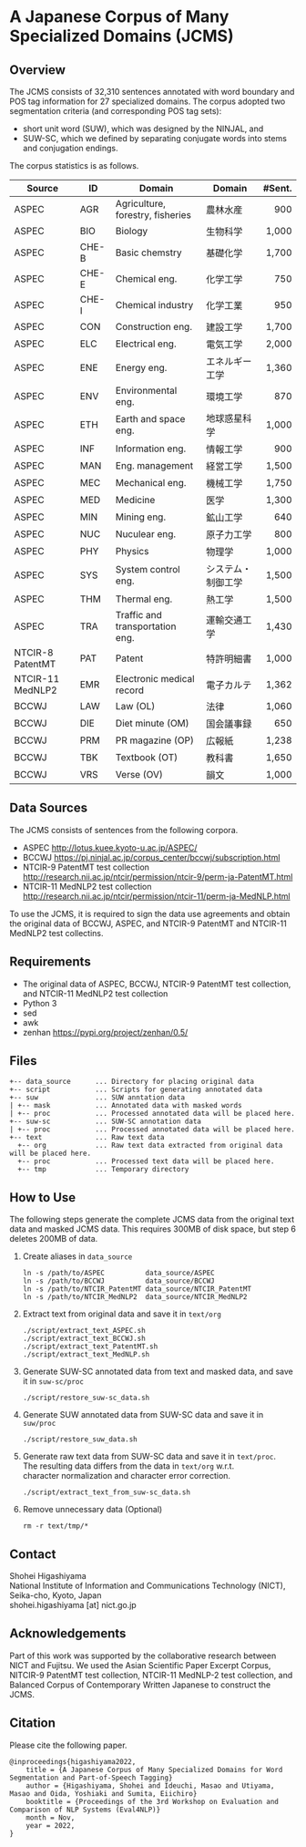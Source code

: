# A Japanese Corpus of Many Specialized Domains (JCMS)

## Overview

The JCMS consists of 32,310 sentences annotated with word boundary and POS tag 
information for 27 specialized domains.
The corpus adopted two segmentation criteria (and corresponding POS tag sets): 
- short unit word (SUW), which was designed by the NINJAL, and
- SUW-SC, which we defined by separating conjugate words into stems and conjugation 
  endings.

The corpus statistics is as follows.

|Source          |ID   |Domain                            |Domain            |#Sent.
|----------------|-----|----------------------------------|------------------|-----:
|ASPEC           |AGR  |Agriculture, forestry, fisheries  |農林水産          |   900
|ASPEC           |BIO  |Biology                           |生物科学          | 1,000
|ASPEC           |CHE-B|Basic chemstry                    |基礎化学          | 1,700
|ASPEC           |CHE-E|Chemical eng.                     |化学工学          |   750
|ASPEC           |CHE-I|Chemical industry                 |化学工業          |   950
|ASPEC           |CON  |Construction eng.                 |建設工学          | 1,700
|ASPEC           |ELC  |Electrical eng.                   |電気工学          | 2,000
|ASPEC           |ENE  |Energy eng.                       |エネルギー工学    | 1,360
|ASPEC           |ENV  |Environmental eng.                |環境工学          |   870
|ASPEC           |ETH  |Earth and space eng.              |地球惑星科学      | 1,000
|ASPEC           |INF  |Information eng.                  |情報工学          |   900
|ASPEC           |MAN  |Eng. management                   |経営工学          | 1,500
|ASPEC           |MEC  |Mechanical eng.                   |機械工学          | 1,750
|ASPEC           |MED  |Medicine                          |医学              | 1,300
|ASPEC           |MIN  |Mining eng.                       |鉱山工学          |   640
|ASPEC           |NUC  |Nuculear eng.                     |原子力工学        |   800
|ASPEC           |PHY  |Physics                           |物理学            | 1,000
|ASPEC           |SYS  |System control eng.               |システム・制御工学| 1,500
|ASPEC           |THM  |Thermal eng.                      |熱工学            | 1,500
|ASPEC           |TRA  |Traffic and transportation eng.   |運輸交通工学      | 1,430
|NTCIR-8 PatentMT|PAT  |Patent                            |特許明細書        | 1,000
|NTCIR-11 MedNLP2|EMR  |Electronic medical record         |電子カルテ        | 1,362
|BCCWJ           |LAW  |Law (OL)                          |法律              | 1,060
|BCCWJ           |DIE  |Diet minute (OM)                  |国会議事録        |   650
|BCCWJ           |PRM  |PR magazine (OP)                  |広報紙            | 1,238
|BCCWJ           |TBK  |Textbook (OT)                     |教科書            | 1,650
|BCCWJ           |VRS  |Verse (OV)                        |韻文              | 1,000


## Data Sources

The JCMS consists of sentences from the following corpora.

- ASPEC <http://lotus.kuee.kyoto-u.ac.jp/ASPEC/>
- BCCWJ <https://pj.ninjal.ac.jp/corpus_center/bccwj/subscription.html>
- NTCIR-9 PatentMT test collection <http://research.nii.ac.jp/ntcir/permission/ntcir-9/perm-ja-PatentMT.html>
- NTCIR-11 MedNLP2 test collection <http://research.nii.ac.jp/ntcir/permission/ntcir-11/perm-ja-MedNLP.html>

To use the JCMS, it is required to sign the data use agreements and obtain the 
original data of BCCWJ, ASPEC, and NTCIR-9 PatentMT and NTCIR-11 MedNLP2 test 
collectins.

## Requirements

- The original data of ASPEC, BCCWJ, NTCIR-9 PatentMT test collection, and NTCIR-11
  MedNLP2 test collection
- Python 3
- sed
- awk
- zenhan <https://pypi.org/project/zenhan/0.5/>

## Files

~~~~
+-- data_source      ... Directory for placing original data
+-- script           ... Scripts for generating annotated data
+-- suw              ... SUW anntation data
| +-- mask           ... Annotated data with masked words 
| +-- proc           ... Processed annotated data will be placed here.
+-- suw-sc           ... SUW-SC annotation data
| +-- proc           ... Processed annotated data will be placed here.
+-- text             ... Raw text data
  +-- org            ... Raw text data extracted from original data will be placed here.
  +-- proc           ... Processed text data will be placed here.
  +-- tmp            ... Temporary directory
~~~~

## How to Use

The following steps generate the complete JCMS data from the original text data and 
masked JCMS data. This requires 300MB of disk space, but step 6 deletes 200MB of data.

1. Create aliases in `data_source`  
   ~~~~
   ln -s /path/to/ASPEC          data_source/ASPEC
   ln -s /path/to/BCCWJ          data_source/BCCWJ
   ln -s /path/to/NTCIR_PatentMT data_source/NTCIR_PatentMT
   ln -s /path/to/NTCIR_MedNLP2  data_source/NTCIR_MedNLP2
   ~~~~

2. Extract text from original data and save it in `text/org`  
   ~~~~
   ./script/extract_text_ASPEC.sh
   ./script/extract_text_BCCWJ.sh
   ./script/extract_text_PatentMT.sh
   ./script/extract_text_MedNLP.sh
   ~~~~

3. Generate SUW-SC annotated data from text and masked data, and save it in `suw-sc/proc`
   ~~~~
   ./script/restore_suw-sc_data.sh
   ~~~~

4. Generate SUW annotated data from SUW-SC data and save it in `suw/proc`
   ~~~~
   ./script/restore_suw_data.sh
   ~~~~

5. Generate raw text data from SUW-SC data and save it in `text/proc`.  
   The resulting data differs from the data in `text/org` w.r.t.  
   character normalization and character error correction.
   ~~~~
   ./script/extract_text_from_suw-sc_data.sh
   ~~~~

6. Remove unnecessary data (Optional)
   ~~~~
   rm -r text/tmp/*
   ~~~~


## Contact

Shohei Higashiyama  
National Institute of Information and Communications Technology (NICT), Seika-cho, Kyoto, Japan  
shohei.higashiyama [at] nict.go.jp


## Acknowledgements
Part of this work was supported by the collaborative research between NICT and Fujitsu.
We used the Asian Scientific Paper Excerpt Corpus, NITCIR-9 PatentMT test collection, NTCIR-11 MedNLP-2 test collection, and Balanced Corpus of Contemporary Written Japanese to construct the JCMS.


## Citation

Please cite the following paper.

~~~~
@inproceedings{higashiyama2022,
    title = {A Japanese Corpus of Many Specialized Domains for Word Segmentation and Part-of-Speech Tagging}
    author = {Higashiyama, Shohei and Ideuchi, Masao and Utiyama, Masao and Oida, Yoshiaki and Sumita, Eiichiro}
    booktitle = {Proceedings of the 3rd Workshop on Evaluation and Comparison of NLP Systems (Eval4NLP)}
    month = Nov,
    year = 2022,
}
~~~~
